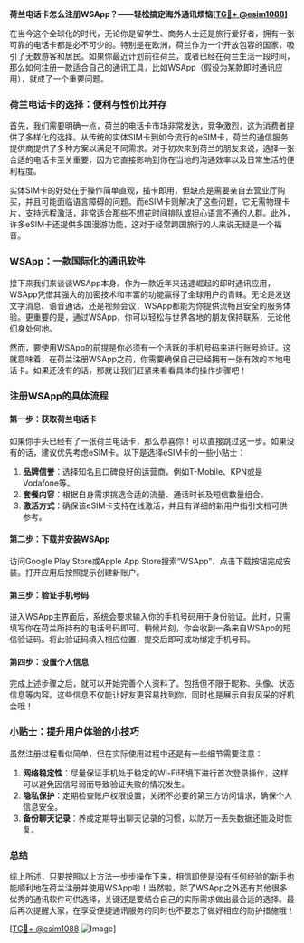 **荷兰电话卡怎么注册WSApp？——轻松搞定海外通讯烦恼[[TG💪+ @esim1088](https://t.me/s/esim1088)]**

在当今这个全球化的时代，无论你是留学生、商务人士还是旅行爱好者，拥有一张可靠的电话卡都是必不可少的。特别是在欧洲，荷兰作为一个开放包容的国家，吸引了无数游客和居民。如果你最近计划前往荷兰，或者已经在荷兰生活一段时间，那么如何注册一款适合自己的通讯工具，比如WSApp（假设为某款即时通讯应用），就成了一个重要问题。

### 荷兰电话卡的选择：便利与性价比并存

首先，我们需要明确一点，荷兰的电话卡市场非常发达，竞争激烈，这为消费者提供了多样化的选择。从传统的实体SIM卡到如今流行的eSIM卡，荷兰的通信服务提供商提供了多种方案以满足不同需求。对于初次来到荷兰的朋友来说，选择一张合适的电话卡至关重要，因为它直接影响到你在当地的沟通效率以及日常生活的便利程度。

实体SIM卡的好处在于操作简单直观，插卡即用，但缺点是需要亲自去营业厅购买，并且可能面临语言障碍的问题。而eSIM卡则解决了这些问题，它无需物理卡片，支持远程激活，非常适合那些不想花时间排队或担心语言不通的人群。此外，许多eSIM卡还提供多国漫游功能，这对于经常跨国旅行的人来说无疑是一个福音。

### WSApp：一款国际化的通讯软件

接下来我们来谈谈WSApp本身。作为一款近年来迅速崛起的即时通讯应用，WSApp凭借其强大的加密技术和丰富的功能赢得了全球用户的青睐。无论是发送文字消息、语音通话，还是视频会议，WSApp都能为你提供流畅且安全的服务体验。更重要的是，通过WSApp，你可以轻松与世界各地的朋友保持联系，无论他们身处何地。

然而，要使用WSApp的前提是你必须有一个活跃的手机号码来进行账号验证。这就意味着，在荷兰注册WSApp之前，你需要确保自己已经拥有一张有效的本地电话卡。如果还没有的话，那就让我们赶紧来看看具体的操作步骤吧！

### 注册WSApp的具体流程

#### 第一步：获取荷兰电话卡
如果你手头已经有了一张荷兰电话卡，那么恭喜你！可以直接跳过这一步。如果没有的话，建议优先考虑eSIM卡。以下是选择eSIM卡的一些小贴士：
1. **品牌信誉**：选择知名且口碑良好的运营商，例如T-Mobile、KPN或是Vodafone等。
2. **套餐内容**：根据自身需求挑选合适的流量、通话时长及短信数量组合。
3. **激活方式**：确保该eSIM卡支持在线激活，并且有详细的新用户指引文档可供参考。

#### 第二步：下载并安装WSApp
访问Google Play Store或Apple App Store搜索“WSApp”，点击下载按钮完成安装。打开应用后按照提示创建新账户。

#### 第三步：验证手机号码
进入WSApp主界面后，系统会要求输入你的手机号码用于身份验证。此时，只需填写你在荷兰所持有的电话号码即可。稍候片刻，你会收到一条来自WSApp的短信验证码。将此验证码填入相应位置，提交后即可成功绑定手机号码。

#### 第四步：设置个人信息
完成上述步骤之后，就可以开始完善个人资料了。包括但不限于昵称、头像、状态信息等内容。这些信息不仅能让好友更容易找到你，同时也是展示自我风采的好机会哦！

### 小贴士：提升用户体验的小技巧
虽然注册过程看似简单，但在实际使用过程中还是有一些细节需要注意：
1. **网络稳定性**：尽量保证手机处于稳定的Wi-Fi环境下进行首次登录操作，这样可以避免因信号弱而导致验证失败的情况发生。
2. **隐私保护**：定期检查账户权限设置，关闭不必要的第三方访问请求，确保个人信息安全。
3. **备份聊天记录**：养成定期导出聊天记录的习惯，以防万一丢失数据还能及时恢复。

### 总结

综上所述，只要按照以上方法一步步操作下来，相信即使是没有任何经验的新手也能顺利地在荷兰注册并使用WSApp啦！当然啦，除了WSApp之外还有其他很多优秀的通讯软件可供选择，关键还是要结合自己的实际需求做出最合适的选择。最后再次提醒大家，在享受便捷通讯服务的同时也不要忘了做好相应的防护措施哦！

[[TG💪+ @esim1088](https://t.me/s/esim1088) ![Image](https://i.postimg.cc/4NQfJmqS/Snipaste-2025-05-13-00-14-12.png)]